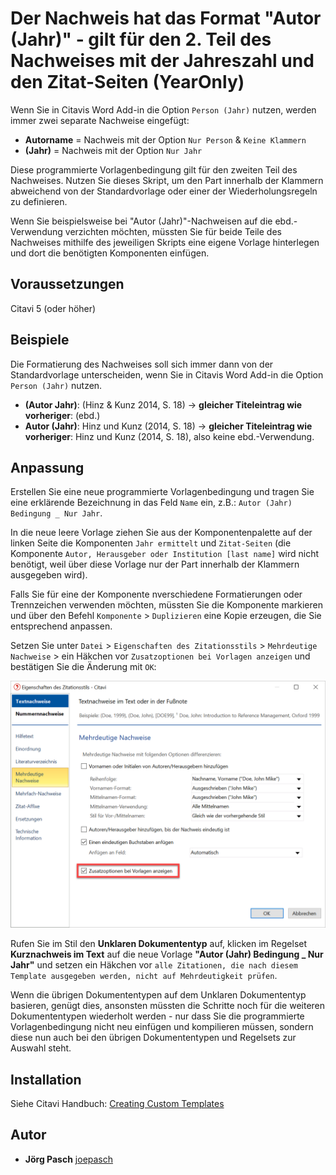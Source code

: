 # Der Nachweis hat das Format "Autor (Jahr)" - gilt für den 2. Teil des Nachweises mit der Jahreszahl und den Zitat-Seiten (YearOnly)

Wenn Sie in Citavis Word Add-in die Option `Person (Jahr)` nutzen, werden immer zwei separate Nachweise eingefügt:
- **Autorname** = Nachweis mit der Option `Nur Person` & `Keine Klammern`
- **(Jahr)** = Nachweis mit der Option `Nur Jahr`

Diese programmierte Vorlagenbedingung gilt für den zweiten Teil des Nachweises. Nutzen Sie dieses Skript, um den Part innerhalb der Klammern abweichend von der Standardvorlage oder einer der Wiederholungsregeln zu definieren.

Wenn Sie beispielsweise bei "Autor (Jahr)"-Nachweisen auf die ebd.-Verwendung verzichten möchten, müssten Sie für beide Teile des Nachweises mithilfe des jeweiligen Skripts eine eigene Vorlage hinterlegen und dort die benötigten Komponenten einfügen.

## Voraussetzungen
Citavi 5 (oder höher)

## Beispiele
Die Formatierung des Nachweises soll sich immer dann von der Standardvorlage unterscheiden, wenn Sie in Citavis Word Add-in die Option `Person (Jahr)` nutzen.
- **(Autor Jahr)**: (Hinz & Kunz 2014, S. 18) -> **gleicher Titeleintrag wie vorheriger**: (ebd.)
- **Autor (Jahr)**: Hinz und Kunz (2014, S. 18) -> **gleicher Titeleintrag wie vorheriger**: Hinz und Kunz (2014, S. 18), also keine ebd.-Verwendung.

## Anpassung
Erstellen Sie eine neue programmierte Vorlagenbedingung und tragen Sie eine erklärende Bezeichnung in das Feld `Name` ein, z.B.: `Autor (Jahr) Bedingung _ Nur Jahr`.

In die neue leere Vorlage ziehen Sie aus der Komponentenpalette auf der linken Seite die Komponenten `Jahr ermittelt` und `Zitat-Seiten` (die Komponente `Autor, Herausgeber oder Institution [last name]` wird nicht benötigt, weil über diese Vorlage nur der Part innerhalb der Klammern ausgegeben wird).

Falls Sie für eine der Komponente nverschiedene Formatierungen oder Trennzeichen verwenden möchten, müssten Sie die Komponente markieren und über den Befehl `Komponente` > `Duplizieren` eine Kopie erzeugen, die Sie entsprechend anpassen.

Setzen Sie unter `Datei` > `Eigenschaften des Zitationsstils` > `Mehrdeutige Nachweise` > ein Häkchen vor `Zusatzoptionen bei Vorlagen anzeigen` und bestätigen Sie die Änderung mit `OK`:

<img src="https://github.com/Citavi/C6-Citation-Style-Scripts/blob/master/Templates/TXY021%20Citation%20has%20the%20format%20Author%20%5BYear%5D%20-%20second%20part%20of%20the%20citation%20%5BYearOnly%5D/Zitationsstil-Eigenschaften%20-%20Mehrdeutige%20Nachweise%20-%20Zusatzoptionen%20bei%20Vorlagen%20anzeigen.png" width="600">

Rufen Sie im Stil den **Unklaren Dokumententyp** auf, klicken im Regelset **Kurznachweis im Text** auf die neue Vorlage **"Autor (Jahr) Bedingung _ Nur Jahr"** und setzen ein Häkchen vor `alle Zitationen, die nach diesem Template ausgegeben werden, nicht auf Mehrdeutigkeit prüfen`.

Wenn die übrigen Dokumententypen auf dem Unklaren Dokumententyp basieren, genügt dies, ansonsten müssten die Schritte noch für die weiteren Dokumententypen wiederholt werden - nur dass Sie die programmierte Vorlagenbedingung nicht neu einfügen und kompilieren müssen, sondern diese nun auch bei den übrigen Dokumententypen und Regelsets zur Auswahl steht.

## Installation
Siehe Citavi Handbuch: [Creating Custom Templates](http://www.citavi.com/creating_custom_templates)

## Autor
* **Jörg Pasch** [joepasch](https://github.com/joepasch)

